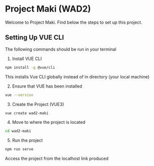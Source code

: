 # Project Maki (WAD2)
Welcome to Project Maki. Find below the steps to set up this project.

## Setting Up VUE CLI 
The following commands should be run in your terminal
1. Install VUE CLI
```bash
npm install -g @vue/cli
```
This installs Vue CLI globally instead of in directory (your local machine)

2. Ensure that VUE has been installed
```bash
vue --version
```

3. Create the Project (VUE3)
```bash
vue create wad2-maki
```

4. Move to where the project is located
```bash
cd wad2-maki
```

5. Run the project
```bash
npm run serve
```
Access the project from the localhost link produced

